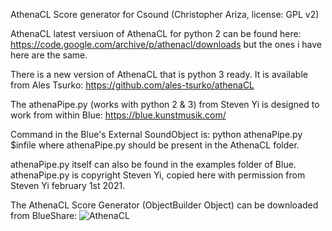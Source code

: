 AthenaCL Score generator for Csound (Christopher Ariza, license: GPL v2)

AthenaCL latest versiuon of AthenaCL for python 2 can be found here: https://code.google.com/archive/p/athenacl/downloads but the ones i have here are the same.

There is a new version of AthenaCL that is python 3 ready. It is available from Ales Tsurko: https://github.com/ales-tsurko/athenaCL

The athenaPipe.py (works with python 2 & 3) from Steven Yi is designed to work from within Blue: https://blue.kunstmusik.com/

Command in the Blue's External SoundObject is: 
python athenaPipe.py $infile
where athenaPipe.py should be present in the AthenaCL folder.

athenaPipe.py itself can also be found in the examples folder of Blue.
athenaPipe.py is copyright Steven Yi, copied here with permission from Steven Yi february 1st 2021.

The AthenaCL Score Generator (ObjectBuilder Object) can be downloaded from BlueShare:
![AthenaCL](https://user-images.githubusercontent.com/6670911/114233861-3fc90600-997e-11eb-9e19-f20795f5f59d.png)

